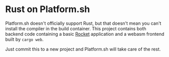 # Rust on Platform.sh

Platform.sh doesn't officially support Rust, but that doesn't mean you can't install the compiler in the build container.
This project contains both backend code containing a basic [Rocket](https://rocket.rs) application and a webasm frontend built by `cargo web`.

Just commit this to a new project and Platform.sh will take care of the rest.
